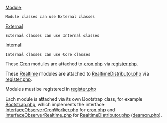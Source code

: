 [Module](Module)

    Module classes can use External classes
[External](External)

    External classes can use Internal classes
[Internal](Internal)

    Internal classes can use Core classes
These [Cron](Module/Cron) modules are attached to [cron.php](../deamon/cron.php) via [register.php](register.php). 

These [Realtime](Module/Realtime) modules are attached to [RealtimeDistributor.php](Internal/RealtimeDistributor.php) via [register.php](register.php).

Modules must be registered in [register.php](register.php)

Each module is attached via its own Bootstrap class, for example [Bootstrap.php](Module/Cron/AnchorWatch/Bootstrap.php), 
which implements the interface [InterfaceObserverCronWorker.php](Internal/Interfaces/InterfaceObserverCronWorker.php) for [cron.php](../deamon/cron.php) 
and [InterfaceObserverRealtime.php](Internal/Interfaces/InterfaceObserverRealtime.php) 
for [RealtimeDistributor.php](Internal/RealtimeDistributor.php) ([deamon.php](../deamon/deamon.php)). 